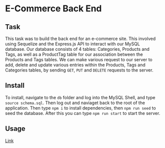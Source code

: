 # E-Commerce Back End

## Task
This task was to build the back end for an e-commerce site. This involved using Sequelize and the Express.js API to interact with our MySQL database. Our database consists of 4 tables: Categories, Products and Tags, as well as a ProductTag table for our association between the Products and Tags tables. We can make various request to our server to add, delete and update various entries within the Products, Tags and Categories tables, by sending `GET`, `PUT` and `DELETE` requests to the server. 

## Install
To install, navigate to the `db` folder and log into the MySQL Shell, and type `source schema.sql`. Then log out and naviaget back to the root of the application. Then type `npm i` to install dependencies, then `npm run seed` to seed the database. After this you can type `npm run start` to start the server.

## Usage

[Link](https://drive.google.com/file/d/1f0jY5Sh2dshpbuSqNX_0Ut-n1NeYUWO2/view)


